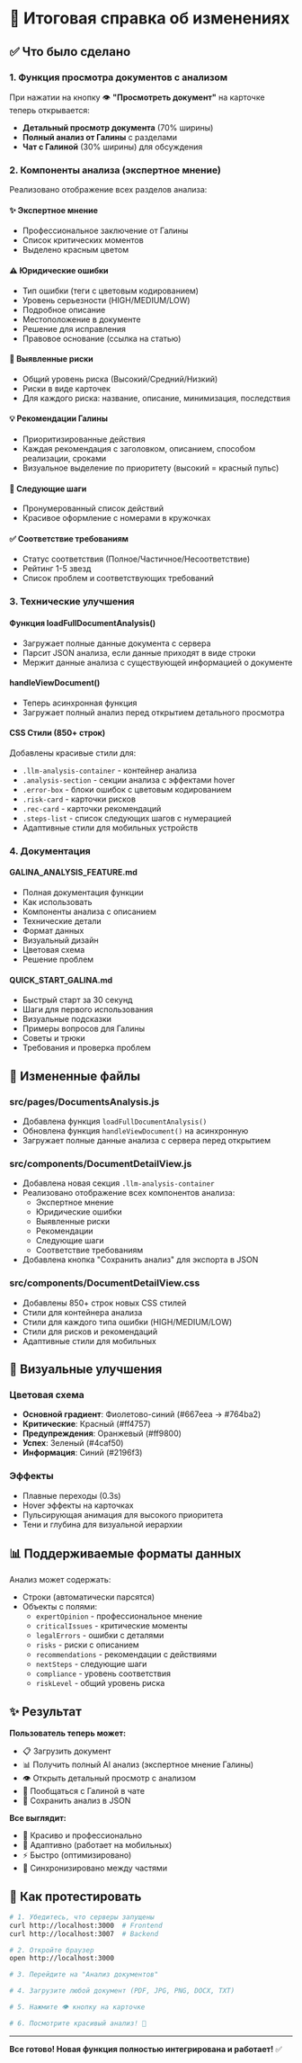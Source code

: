 # 📝 Итоговая справка об изменениях

## ✅ Что было сделано

### 1. Функция просмотра документов с анализом
При нажатии на кнопку 👁️ **"Просмотреть документ"** на карточке теперь открывается:
- **Детальный просмотр документа** (70% ширины)
- **Полный анализ от Галины** с разделами
- **Чат с Галиной** (30% ширины) для обсуждения

### 2. Компоненты анализа (экспертное мнение)
Реализовано отображение всех разделов анализа:

#### ✨ Экспертное мнение
- Профессиональное заключение от Галины
- Список критических моментов
- Выделено красным цветом

#### ⚠️ Юридические ошибки  
- Тип ошибки (теги с цветовым кодированием)
- Уровень серьезности (HIGH/MEDIUM/LOW)
- Подробное описание
- Местоположение в документе
- Решение для исправления
- Правовое основание (ссылка на статью)

#### 🚨 Выявленные риски
- Общий уровень риска (Высокий/Средний/Низкий)
- Риски в виде карточек
- Для каждого риска: название, описание, минимизация, последствия

#### 💡 Рекомендации Галины
- Приоритизированные действия
- Каждая рекомендация с заголовком, описанием, способом реализации, сроками
- Визуальное выделение по приоритету (высокий = красный пульс)

#### 🎯 Следующие шаги
- Пронумерованный список действий
- Красивое оформление с номерами в кружочках

#### ✅ Соответствие требованиям
- Статус соответствия (Полное/Частичное/Несоответствие)
- Рейтинг 1-5 звезд
- Список проблем и соответствующих требований

### 3. Технические улучшения

#### Функция loadFullDocumentAnalysis()
- Загружает полные данные документа с сервера
- Парсит JSON анализа, если данные приходят в виде строки
- Мержит данные анализа с существующей информацией о документе

#### handleViewDocument()
- Теперь асинхронная функция
- Загружает полный анализ перед открытием детального просмотра

#### CSS Стили (850+ строк)
Добавлены красивые стили для:
- `.llm-analysis-container` - контейнер анализа
- `.analysis-section` - секции анализа с эффектами hover
- `.error-box` - блоки ошибок с цветовым кодированием
- `.risk-card` - карточки рисков  
- `.rec-card` - карточки рекомендаций
- `.steps-list` - список следующих шагов с нумерацией
- Адаптивные стили для мобильных устройств

### 4. Документация

#### GALINA_ANALYSIS_FEATURE.md
- Полная документация функции
- Как использовать
- Компоненты анализа с описанием
- Технические детали
- Формат данных
- Визуальный дизайн
- Цветовая схема
- Решение проблем

#### QUICK_START_GALINA.md  
- Быстрый старт за 30 секунд
- Шаги для первого использования
- Визуальные подсказки
- Примеры вопросов для Галины
- Советы и трюки
- Требования и проверка проблем

## 📁 Измененные файлы

### src/pages/DocumentsAnalysis.js
- Добавлена функция `loadFullDocumentAnalysis()`
- Обновлена функция `handleViewDocument()` на асинхронную
- Загружает полные данные анализа с сервера перед открытием

### src/components/DocumentDetailView.js
- Добавлена новая секция `.llm-analysis-container`
- Реализовано отображение всех компонентов анализа:
  - Экспертное мнение
  - Юридические ошибки
  - Выявленные риски
  - Рекомендации
  - Следующие шаги
  - Соответствие требованиям
- Добавлена кнопка "Сохранить анализ" для экспорта в JSON

### src/components/DocumentDetailView.css
- Добавлены 850+ строк новых CSS стилей
- Стили для контейнера анализа
- Стили для каждого типа ошибки (HIGH/MEDIUM/LOW)
- Стили для рисков и рекомендаций
- Адаптивные стили для мобильных

## 🎨 Визуальные улучшения

### Цветовая схема
- **Основной градиент**: Фиолетово-синий (#667eea → #764ba2)
- **Критические**: Красный (#ff4757)
- **Предупреждения**: Оранжевый (#ff9800)
- **Успех**: Зеленый (#4caf50)
- **Информация**: Синий (#2196f3)

### Эффекты
- Плавные переходы (0.3s)
- Hover эффекты на карточках
- Пульсирующая анимация для высокого приоритета
- Тени и глубина для визуальной иерархии

## 📊 Поддерживаемые форматы данных

Анализ может содержать:
- Строки (автоматически парсятся)
- Объекты с полями:
  - `expertOpinion` - профессиональное мнение
  - `criticalIssues` - критические моменты
  - `legalErrors` - ошибки с деталями
  - `risks` - риски с описанием
  - `recommendations` - рекомендации с действиями
  - `nextSteps` - следующие шаги
  - `compliance` - уровень соответствия
  - `riskLevel` - общий уровень риска

## ✨ Результат

**Пользователь теперь может:**
- 📋 Загрузить документ
- 📊 Получить полный AI анализ (экспертное мнение Галины)
- 👁️ Открыть детальный просмотр с анализом
- 💬 Пообщаться с Галиной в чате
- 💾 Сохранить анализ в JSON

**Все выглядит:**
- 🎨 Красиво и профессионально
- 📱 Адаптивно (работает на мобильных)
- ⚡ Быстро (оптимизировано)
- 🔄 Синхронизировано между частями

## 🚀 Как протестировать

```bash
# 1. Убедитесь, что серверы запущены
curl http://localhost:3000  # Frontend
curl http://localhost:3007  # Backend

# 2. Откройте браузер
open http://localhost:3000

# 3. Перейдите на "Анализ документов"

# 4. Загрузите любой документ (PDF, JPG, PNG, DOCX, TXT)

# 5. Нажмите 👁️ кнопку на карточке

# 6. Посмотрите красивый анализ! 🎉
```

---

**Все готово! Новая функция полностью интегрирована и работает!** ✅
